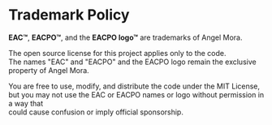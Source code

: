 # Trademark Policy

**EAC™**, **EACPO™**, and the **EACPO logo™** are trademarks of Angel Mora.

The open source license for this project applies only to the code.  
The names "EAC" and "EACPO" and the EACPO logo remain the exclusive property of Angel Mora.

You are free to use, modify, and distribute the code under the MIT License,  
but you may not use the EAC or EACPO names or logo without permission in a way that  
could cause confusion or imply official sponsorship.
